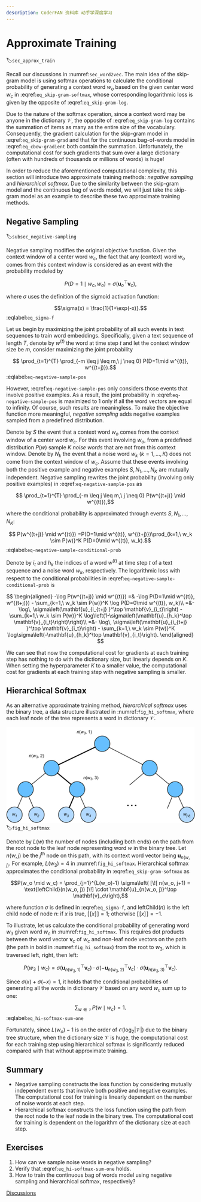 ```yaml
---
description: CoderFAN 资料库 动手学深度学习
---
```


# Approximate Training
:label:`sec_approx_train`

Recall our discussions in :numref:`sec_word2vec`.
The main idea of the skip-gram model is
using softmax operations to calculate
the conditional probability of
generating a context word $w_o$
based on the given center word $w_c$
in :eqref:`eq_skip-gram-softmax`,
whose corresponding logarithmic loss is given by
the opposite of :eqref:`eq_skip-gram-log`.


Due to the nature of the softmax operation,
since a context word may be anyone in the
dictionary $\mathcal{V}$,
the opposite of :eqref:`eq_skip-gram-log`
contains the summation
of items as many as the entire size of the vocabulary.
Consequently,
the gradient calculation
for the skip-gram model
in :eqref:`eq_skip-gram-grad`
and that
for the continuous bag-of-words model
in :eqref:`eq_cbow-gradient`
both contain
the summation.
Unfortunately,
the computational cost
for such gradients
that sum over
a large dictionary
(often with
hundreds of thousands or millions of words)
is huge!

In order to reduce the aforementioned computational complexity, this section will introduce two approximate training methods:
*negative sampling* and *hierarchical softmax*.
Due to the similarity
between the skip-gram model and
the continuous bag of words model,
we will just take the skip-gram model as an example
to describe these two approximate training methods.

## Negative Sampling
:label:`subsec_negative-sampling`


Negative sampling modifies the original objective function.
Given the context window of a center word $w_c$,
the fact that any (context) word $w_o$
comes from this context window
is considered as an event with the probability
modeled by


$$P(D=1\mid w_c, w_o) = \sigma(\mathbf{u}_o^\top \mathbf{v}_c),$$

where $\sigma$ uses the definition of the sigmoid activation function:

$$\sigma(x) = \frac{1}{1+\exp(-x)}.$$
:eqlabel:`eq_sigma-f`

Let us begin by
maximizing the joint probability of
all such events in text sequences
to train word embeddings.
Specifically,
given a text sequence of length $T$,
denote by $w^{(t)}$ the word at time step $t$
and let the context window size be $m$,
consider maximizing the joint probability


$$ \prod_{t=1}^{T} \prod_{-m \leq j \leq m,\ j \neq 0} P(D=1\mid w^{(t)}, w^{(t+j)}).$$
:eqlabel:`eq-negative-sample-pos`


However,
:eqref:`eq-negative-sample-pos`
only considers those events
that involve positive examples.
As a result,
the joint probability in
:eqref:`eq-negative-sample-pos`
is maximized to 1
only if all the word vectors are equal to infinity.
Of course,
such results are meaningless.
To make the objective function
more meaningful,
*negative sampling*
adds negative examples sampled
from a predefined distribution.

Denote by $S$
the event that
a context word $w_o$ comes from
the context window of a center word $w_c$.
For this event involving $w_o$,
from a predefined distribution $P(w)$
sample $K$ *noise words*
that are not from this context window.
Denote by $N_k$
the event that
a noise word $w_k$ ($k=1, \ldots, K$)
does not come from
the context window of $w_c$.
Assume that
these events involving
both the positive example and negative examples
$S, N_1, \ldots, N_K$ are mutually independent.
Negative sampling
rewrites the joint probability (involving only positive examples)
in :eqref:`eq-negative-sample-pos`
as

$$ \prod_{t=1}^{T} \prod_{-m \leq j \leq m,\ j \neq 0} P(w^{(t+j)} \mid w^{(t)}),$$

where the conditional probability is approximated through
events $S, N_1, \ldots, N_K$:

$$ P(w^{(t+j)} \mid w^{(t)}) =P(D=1\mid w^{(t)}, w^{(t+j)})\prod_{k=1,\ w_k \sim P(w)}^K P(D=0\mid w^{(t)}, w_k).$$
:eqlabel:`eq-negative-sample-conditional-prob`

Denote by
$i_t$ and $h_k$
the indices of
a word $w^{(t)}$ at time step $t$
of a text sequence
and a noise word $w_k$,
respectively.
The logarithmic loss with respect to the conditional probabilities in :eqref:`eq-negative-sample-conditional-prob` is

$$
\begin{aligned}
-\log P(w^{(t+j)} \mid w^{(t)})
=& -\log P(D=1\mid w^{(t)}, w^{(t+j)}) - \sum_{k=1,\ w_k \sim P(w)}^K \log P(D=0\mid w^{(t)}, w_k)\\
=&-  \log\, \sigma\left(\mathbf{u}_{i_{t+j} }^\top \mathbf{v}_{i_t}\right) - \sum_{k=1,\ w_k \sim P(w)}^K \log\left(1-\sigma\left(\mathbf{u}_{h_k}^\top \mathbf{v}_{i_t}\right)\right)\\
=&-  \log\, \sigma\left(\mathbf{u}_{i_{t+j} }^\top \mathbf{v}_{i_t}\right) - \sum_{k=1,\ w_k \sim P(w)}^K \log\sigma\left(-\mathbf{u}_{h_k}^\top \mathbf{v}_{i_t}\right).
\end{aligned}
$$


We can see that
now the computational cost for gradients
at each training step
has nothing to do with the dictionary size,
but linearly depends on $K$.
When setting the hyperparameter $K$
to a smaller value,
the computational cost for gradients
at each training step with negative sampling
is smaller.




## Hierarchical Softmax

As an alternative approximate training method,
*hierarchical softmax*
uses the binary tree,
a data structure
illustrated in :numref:`fig_hi_softmax`,
where each leaf node
of the tree represents
a word in dictionary $\mathcal{V}$.

![Hierarchical softmax for approximate training, where each leaf node of the tree represents a word in the dictionary.](../img/hi-softmax.svg)
:label:`fig_hi_softmax`

Denote by $L(w)$
the number of nodes (including both ends)
on the path
from the root node to the leaf node representing word $w$
in the binary tree.
Let $n(w,j)$ be the $j^\mathrm{th}$ node on this path,
with its context word vector being
$\mathbf{u}_{n(w, j)}$.
For example,
$L(w_3) = 4$ in  :numref:`fig_hi_softmax`.
Hierarchical softmax approximates the conditional probability in :eqref:`eq_skip-gram-softmax` as


$$P(w_o \mid w_c) = \prod_{j=1}^{L(w_o)-1} \sigma\left( [\![  n(w_o, j+1) = \text{leftChild}(n(w_o, j)) ]\!] \cdot \mathbf{u}_{n(w_o, j)}^\top \mathbf{v}_c\right),$$

where function $\sigma$
is defined in :eqref:`eq_sigma-f`,
and $\text{leftChild}(n)$ is the left child node of node $n$: if $x$ is true, $[\![x]\!] = 1$; otherwise $[\![x]\!] = -1$.

To illustrate,
let us calculate
the conditional probability
of generating word $w_3$
given word $w_c$ in :numref:`fig_hi_softmax`.
This requires dot products
between the word vector
$\mathbf{v}_c$ of $w_c$
and
non-leaf node vectors
on the path (the path in bold in :numref:`fig_hi_softmax`) from the root to $w_3$,
which is traversed left, right, then left:


$$P(w_3 \mid w_c) = \sigma(\mathbf{u}_{n(w_3, 1)}^\top \mathbf{v}_c) \cdot \sigma(-\mathbf{u}_{n(w_3, 2)}^\top \mathbf{v}_c) \cdot \sigma(\mathbf{u}_{n(w_3, 3)}^\top \mathbf{v}_c).$$

Since $\sigma(x)+\sigma(-x) = 1$,
it holds that
the conditional probabilities of
generating all the words in
dictionary $\mathcal{V}$
based on any word $w_c$
sum up to one:

$$\sum_{w \in \mathcal{V} } P(w \mid w_c) = 1.$$
:eqlabel:`eq_hi-softmax-sum-one`

Fortunately, since $L(w_o)-1$ is on the order of $\mathcal{O}(\text{log}_2|\mathcal{V}|)$ due to the binary tree structure,
when the dictionary size $\mathcal{V}$ is huge,
the computational cost for  each training step using hierarchical softmax
is significantly reduced compared with that
without approximate training.

## Summary

* Negative sampling constructs the loss function by considering mutually independent events that involve both positive and negative examples. The computational cost for training is linearly dependent on the number of noise words at each step.
* Hierarchical softmax constructs the loss function using  the path from the root node to the leaf node in the binary tree. The computational cost for training is dependent on the logarithm of the dictionary size at each step.

## Exercises

1. How can we sample noise words in negative sampling?
1. Verify that :eqref:`eq_hi-softmax-sum-one` holds.
1. How to train the continuous bag of words model using negative sampling and hierarchical softmax, respectively?

[Discussions](https://discuss.d2l.ai/t/382)
